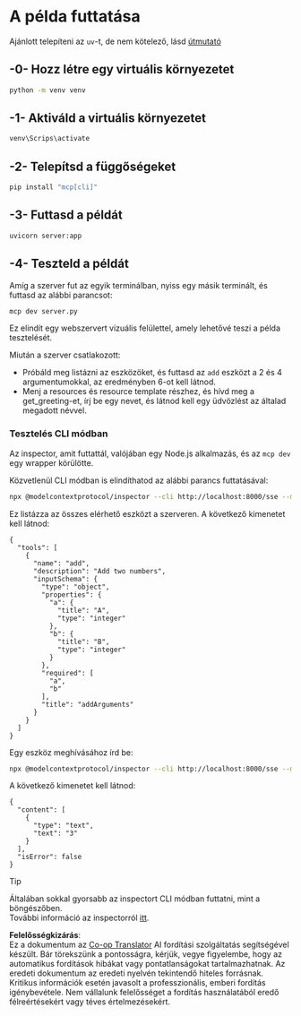 <!--
CO_OP_TRANSLATOR_METADATA:
{
  "original_hash": "69ba3bd502bd743233137bac5539c08b",
  "translation_date": "2025-08-18T19:34:02+00:00",
  "source_file": "03-GettingStarted/05-sse-server/solution/python/README.md",
  "language_code": "hu"
}
-->
# A példa futtatása

Ajánlott telepíteni az `uv`-t, de nem kötelező, lásd [útmutató](https://docs.astral.sh/uv/#highlights)

## -0- Hozz létre egy virtuális környezetet

```bash
python -m venv venv
```

## -1- Aktiváld a virtuális környezetet

```bash
venv\Scrips\activate
```

## -2- Telepítsd a függőségeket

```bash
pip install "mcp[cli]"
```

## -3- Futtasd a példát

```bash
uvicorn server:app
```

## -4- Teszteld a példát

Amíg a szerver fut az egyik terminálban, nyiss egy másik terminált, és futtasd az alábbi parancsot:

```bash
mcp dev server.py
```

Ez elindít egy webszervert vizuális felülettel, amely lehetővé teszi a példa tesztelését.

Miután a szerver csatlakozott:

- Próbáld meg listázni az eszközöket, és futtasd az `add` eszközt a 2 és 4 argumentumokkal, az eredményben 6-ot kell látnod.
- Menj a resources és resource template részhez, és hívd meg a get_greeting-et, írj be egy nevet, és látnod kell egy üdvözlést az általad megadott névvel.

### Tesztelés CLI módban

Az inspector, amit futtattál, valójában egy Node.js alkalmazás, és az `mcp dev` egy wrapper körülötte.

Közvetlenül CLI módban is elindíthatod az alábbi parancs futtatásával:

```bash
npx @modelcontextprotocol/inspector --cli http://localhost:8000/sse --method tools/list
```

Ez listázza az összes elérhető eszközt a szerveren. A következő kimenetet kell látnod:

```text
{
  "tools": [
    {
      "name": "add",
      "description": "Add two numbers",
      "inputSchema": {
        "type": "object",
        "properties": {
          "a": {
            "title": "A",
            "type": "integer"
          },
          "b": {
            "title": "B",
            "type": "integer"
          }
        },
        "required": [
          "a",
          "b"
        ],
        "title": "addArguments"
      }
    }
  ]
}
```

Egy eszköz meghívásához írd be:

```bash
npx @modelcontextprotocol/inspector --cli http://localhost:8000/sse --method tools/call --tool-name add --tool-arg a=1 --tool-arg b=2
```

A következő kimenetet kell látnod:

```text
{
  "content": [
    {
      "type": "text",
      "text": "3"
    }
  ],
  "isError": false
}
```

> [!TIP]  
> Általában sokkal gyorsabb az inspectort CLI módban futtatni, mint a böngészőben.  
> További információ az inspectorról [itt](https://github.com/modelcontextprotocol/inspector).

**Felelősségkizárás**:  
Ez a dokumentum az [Co-op Translator](https://github.com/Azure/co-op-translator) AI fordítási szolgáltatás segítségével készült. Bár törekszünk a pontosságra, kérjük, vegye figyelembe, hogy az automatikus fordítások hibákat vagy pontatlanságokat tartalmazhatnak. Az eredeti dokumentum az eredeti nyelvén tekintendő hiteles forrásnak. Kritikus információk esetén javasolt a professzionális, emberi fordítás igénybevétele. Nem vállalunk felelősséget a fordítás használatából eredő félreértésekért vagy téves értelmezésekért.